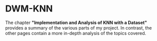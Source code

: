 # DWM-KNN
The chapter **"Implementation and Analysis of KNN with a Dataset"** provides a summary of the various parts of my project. In contrast, the other pages contain a more in-depth analysis of the topics covered.
